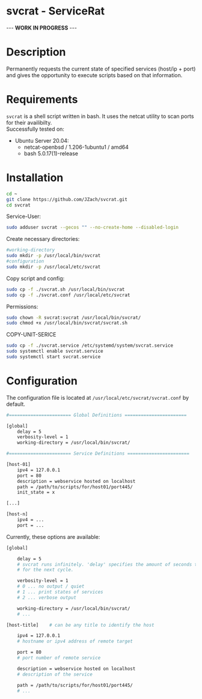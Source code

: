 # svcrat - ServiceRat

--- **WORK IN PROGRESS** ---

# Description
Permanently requests the current state of specified services (host/ip + port) and gives the opportunity to execute scripts based on that information.

# Requirements

``svcrat`` is a shell script written in bash. It uses the netcat utility to scan ports for their availibilty.  
Successfully tested on:

- Ubuntu Server 20.04:
  - netcat-openbsd / 1.206-1ubuntu1 / amd64
  - bash 5.0.17(1)-release

# Installation

```bash
cd ~
git clone https://github.com/JZach/svcrat.git
cd svcrat
```

Service-User:
```bash
sudo adduser svcrat --gecos "" --no-create-home --disabled-login
```   

Create necessary directories:

```bash
#working-directory
sudo mkdir -p /usr/local/bin/svcrat
#configuration
sudo mkdir -p /usr/local/etc/svcrat
```
Copy script and config:

```bash
sudo cp -f ./svcrat.sh /usr/local/bin/svcrat
sudo cp -f ./svcrat.conf /usr/local/etc/svcrat
```   

Permissions:
```bash
sudo chown -R svcrat:svcrat /usr/local/bin/svcrat/
sudo chmod +x /usr/local/bin/svcrat/svcrat.sh
```

COPY-UNIT-SERICE

```bash
sudo cp -f ./svcrat.service /etc/systemd/system/svcrat.service
sudo systemctl enable svcrat.service
sudo systemctl start svcrat.service
```

# Configuration

The configuration file is located at ``/usr/local/etc/svcrat/svcrat.conf`` by default.

```bash
#======================= Global Definitions =======================

[global]
    delay = 5
    verbosity-level = 1
    working-directory = /usr/local/bin/svcrat/

#======================= Service Definitions =======================

[host-01]
    ipv4 = 127.0.0.1
    port = 80
    description = webservice hosted on localhost
    path = /path/to/scripts/for/host01/port445/
    init_state = x

[...]

[host-n]
    ipv4 = ...
    port = ...
```

Currently, these options are available:

```bash
[global]

    delay = 5
    # svcrat runs infinitely. 'delay' specifies the amount of seconds to wait
    # for the next cycle.

    verbosity-level = 1
    # 0 ... no output / quiet
    # 1 ... print states of services
    # 2 ... verbose output

    working-directory = /usr/local/bin/svcrat/
    # ...
```

```bash
[host-title]    # can be any title to identify the host

    ipv4 = 127.0.0.1
    # hostname or ipv4 address of remote target

    port = 80
    # port number of remote service

    description = webservice hosted on localhost
    # description of the service

    path = /path/to/scripts/for/host01/port445/
    # ...
```